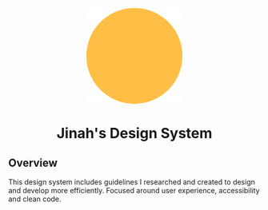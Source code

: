 <p align="center">
    <img width="192" src="https://raw.githubusercontent.com/brandnewjinah/designsystem/main/public/logo192.png">
</p>

<h1 align="center">Jinah's Design System</h1>

## Overview

This design system includes guidelines I researched and created to design and develop more efficiently. Focused around user experience, accessibility and clean code.

